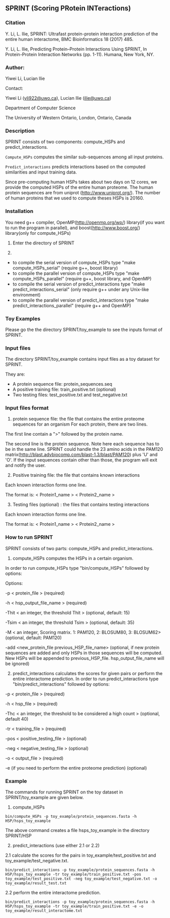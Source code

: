 ## SPRINT (Scoring PRotein INTeractions)

### Citation 
Y. Li, L. Ilie, SPRINT: Ultrafast protein-protein interaction prediction of the entire human interactome, BMC Bioinformatics 18 (2017) 485.

Y. Li, L. Ilie, Predicting Protein–Protein Interactions Using SPRINT, In Protein-Protein Interaction Networks (pp. 1-11). Humana, New York, NY.
### Author: 

Yiwei Li, Lucian Ilie

Contact:

Yiwei Li (yli922@uwo.ca), Lucian Ilie (ilie@uwo.ca)

Department of Computer Science

The University of Western Ontario, London, Ontario, Canada

### Description

SPRINT consists of two components: compute_HSPs and predict_interactions. 

`Compute_HSPs` computes the similar sub-sequences among all input proteins. 

`Predict_interactions` predicts interactions based on the computed similarities and input training data.

Since pre-computing human HSPs takes about two days on 12 cores, we provide the computed HSPs of the entire human proteome. The human protein sequences are from uniprot (http://www.uniprot.org/). The number of human proteins that we used to compute theses HSPs is 20160.

### Installation

You need g++ compiler, OpenMP(http://openmp.org/wp/) library(if you want to run the program in parallel), and boost(http://www.boost.org/) library(only for compute_HSPs) 

1. Enter the directory of SPRINT

2. 
 * to compile the serial version of compute_HSPs type "make compute_HSPs_serial" (require g++, boost library)
 * to compile the parallel version of compute_HSPs type "make compute_HSPs_parallel" (require g++, boost library, and OpenMP)
 * to compile the serial version of predict_interactions type "make predict_interactions_serial" (only require g++ under any Unix-like environment)
 * to compile the parallel version of predict_interactions type "make predict_interactions_parallel" (require g++ and OpenMP)

### Toy Examples

Please go the the directory SPRINT/toy_example to see the inputs format of SPRINT. 

### Input files

The directory SPRINT/toy_example contains input files as a toy dataset for SPRINT.

They are:

- A protein sequence file: protein_sequences.seq
- A positive training file: train_positive.txt (optional)
- Two testing files: test_positive.txt and test_negative.txt


### Input files format

1. protein sequence file: the file that contains the entire proteome sequences for an organism
 For each protein, there are two lines.

 The first line contain a ">" followed by the protein name.

 The second line is the protein sequence. Note here each sequence has to be in the same line. SPRINT could handle the 23 amino acids in the PAM120 matrix(http://blast.advbiocomp.com/blast-1.3/blast/PAM120) plus 'U' and 'O'. If the input sequences contain other than those, the program will exit and notify the user.

2. Positive training file: the file that contains known interactions

 Each known interaction forms one line.

 The format is: < Protein1_name > < Protein2_name >

3. Testing files (optional)	: the files that contains testing interactions	

 Each known interaction forms one line.

 The format is: < Protein1_name > < Protein2_name >

### How to run SPRINT

SPRINT consists of two parts: compute_HSPs and predict_interactions.

1. compute_HSPs computes the HSPs in a certain organism.

 In order to run compute_HSPs type "bin/compute_HSPs" followed by options:

 Options:

 -p < protein_file > (required)

 -h < hsp_output_file_name > (required)

 -Thit < an integer, the threshold Thit > (optional, default: 15) 

 -Tsim < an integer, the threshold Tsim > (optional, default: 35) 

 -M < an integer, Scoring matrix. 1: PAM120, 2: BLOSUM80, 3: BLOSUM62> (optional, default: PAM120)
 
 -add <new_protein_file previous_HSP_file_name> (optional, if new protein sequences are added and only HSPs in those sequences will be computed. New HSPs will be appended to previous_HSP_file. hsp_output_file_name will be ignored)

2. predict_interactions calculates the scores for given pairs or perform the entire interactome prediction.
 In order to run predict_interactions type "bin/predict_interactions" followed by options:
 
 -p < protein_file > (required)

 -h < hsp_file > (required)

 -Thc < an integer, the threshold to be considered a high count > (optional, default 40)

 -tr < training_file > (required)

 -pos < positive_testing_file > (optional)

 -neg < negative_testing_file > (optional) 

 -o < output_file > (required)

 -e (if you need to perform the entire proteome prediction) (optional)

### Example

The commands for running SPRINT on the toy dataset in SPRINT/toy_example are given below.

1. compute_HSPs

 ```
 bin/compute_HSPs -p toy_example/protein_sequences.fasta -h HSP/hsps_toy_example 
 ```
 The above command creates a file hsps_toy_example in the directory SPRINT/HSP

2. predict_interactions (use either 2.1 or 2.2)

 2.1 calculate the scores for the pairs in toy_example/test_positive.txt and toy_example/test_negative.txt.
 ```
 bin/predict_interactions -p toy_example/protein_sequences.fasta -h HSP/hsps_toy_example -tr toy_example/train_positive.txt -pos toy_example/test_positive.txt -neg toy_example/test_negative.txt -o toy_example/result_test.txt
 ```
 2.2 perform the entire interactome prediction.
```
bin/predict_interactions -p toy_example/protein_sequences.fasta -h HSP/hsps_toy_example -tr toy_example/train_positive.txt -e -o toy_example/result_interactome.txt
```



